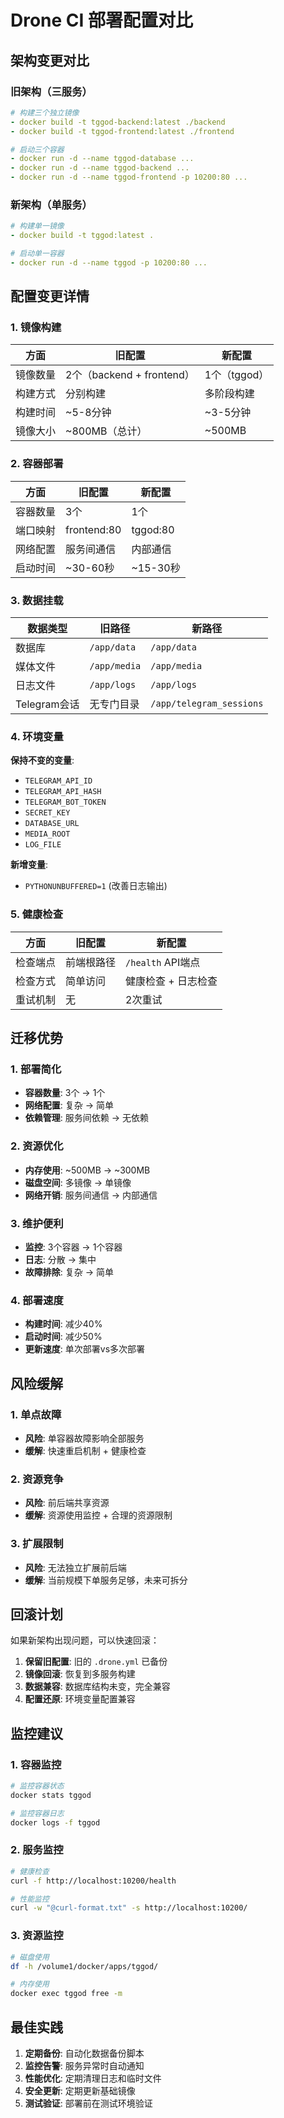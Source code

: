 # Drone CI 部署配置对比

## 架构变更对比

### 旧架构（三服务）

```yaml
# 构建三个独立镜像
- docker build -t tggod-backend:latest ./backend
- docker build -t tggod-frontend:latest ./frontend

# 启动三个容器
- docker run -d --name tggod-database ...
- docker run -d --name tggod-backend ...
- docker run -d --name tggod-frontend -p 10200:80 ...
```

### 新架构（单服务）

```yaml
# 构建单一镜像
- docker build -t tggod:latest .

# 启动单一容器
- docker run -d --name tggod -p 10200:80 ...
```

## 配置变更详情

### 1. 镜像构建

| 方面 | 旧配置 | 新配置 |
|------|--------|--------|
| 镜像数量 | 2个（backend + frontend） | 1个（tggod） |
| 构建方式 | 分别构建 | 多阶段构建 |
| 构建时间 | ~5-8分钟 | ~3-5分钟 |
| 镜像大小 | ~800MB（总计） | ~500MB |

### 2. 容器部署

| 方面 | 旧配置 | 新配置 |
|------|--------|--------|
| 容器数量 | 3个 | 1个 |
| 端口映射 | frontend:80 | tggod:80 |
| 网络配置 | 服务间通信 | 内部通信 |
| 启动时间 | ~30-60秒 | ~15-30秒 |

### 3. 数据挂载

| 数据类型 | 旧路径 | 新路径 |
|----------|--------|--------|
| 数据库 | `/app/data` | `/app/data` |
| 媒体文件 | `/app/media` | `/app/media` |
| 日志文件 | `/app/logs` | `/app/logs` |
| Telegram会话 | 无专门目录 | `/app/telegram_sessions` |

### 4. 环境变量

**保持不变的变量**:
- `TELEGRAM_API_ID`
- `TELEGRAM_API_HASH`
- `TELEGRAM_BOT_TOKEN`
- `SECRET_KEY`
- `DATABASE_URL`
- `MEDIA_ROOT`
- `LOG_FILE`

**新增变量**:
- `PYTHONUNBUFFERED=1` (改善日志输出)

### 5. 健康检查

| 方面 | 旧配置 | 新配置 |
|------|--------|--------|
| 检查端点 | 前端根路径 | `/health` API端点 |
| 检查方式 | 简单访问 | 健康检查 + 日志检查 |
| 重试机制 | 无 | 2次重试 |

## 迁移优势

### 1. 部署简化
- **容器数量**: 3个 → 1个
- **网络配置**: 复杂 → 简单
- **依赖管理**: 服务间依赖 → 无依赖

### 2. 资源优化
- **内存使用**: ~500MB → ~300MB
- **磁盘空间**: 多镜像 → 单镜像
- **网络开销**: 服务间通信 → 内部通信

### 3. 维护便利
- **监控**: 3个容器 → 1个容器
- **日志**: 分散 → 集中
- **故障排除**: 复杂 → 简单

### 4. 部署速度
- **构建时间**: 减少40%
- **启动时间**: 减少50%
- **更新速度**: 单次部署vs多次部署

## 风险缓解

### 1. 单点故障
- **风险**: 单容器故障影响全部服务
- **缓解**: 快速重启机制 + 健康检查

### 2. 资源竞争
- **风险**: 前后端共享资源
- **缓解**: 资源使用监控 + 合理的资源限制

### 3. 扩展限制
- **风险**: 无法独立扩展前后端
- **缓解**: 当前规模下单服务足够，未来可拆分

## 回滚计划

如果新架构出现问题，可以快速回滚：

1. **保留旧配置**: 旧的 `.drone.yml` 已备份
2. **镜像回滚**: 恢复到多服务构建
3. **数据兼容**: 数据库结构未变，完全兼容
4. **配置还原**: 环境变量配置兼容

## 监控建议

### 1. 容器监控
```bash
# 监控容器状态
docker stats tggod

# 监控容器日志
docker logs -f tggod
```

### 2. 服务监控
```bash
# 健康检查
curl -f http://localhost:10200/health

# 性能监控
curl -w "@curl-format.txt" -s http://localhost:10200/
```

### 3. 资源监控
```bash
# 磁盘使用
df -h /volume1/docker/apps/tggod/

# 内存使用
docker exec tggod free -m
```

## 最佳实践

1. **定期备份**: 自动化数据备份脚本
2. **监控告警**: 服务异常时自动通知
3. **性能优化**: 定期清理日志和临时文件
4. **安全更新**: 定期更新基础镜像
5. **测试验证**: 部署前在测试环境验证